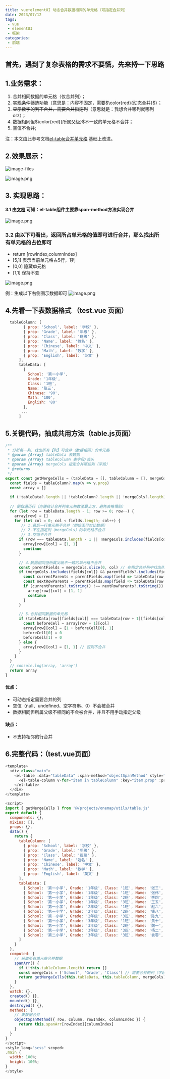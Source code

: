 ```yaml
---
title: vue+elementUI 动态合并数据相同的单元格（可指定合并列）
date: 2023/07/12
tags:
 - vue
 - elementUI
 - 框架
categories:
 - 前端
---
```


## 首先，遇到了复杂表格的需求不要慌，先来捋一下思路

## 1.业务需求：
1. 合并相同数据的单元格（仅合并列）；
2. ~~实现条件筛选功能~~（意思是：内容不固定，需要$\color{red}{动态合并}$）；
3. ~~显示数字的列不合并，需要合并指定列~~（意思就是：我想合并哪列就哪列 orz）；
4. 数据相同但$\color{red}{所属父级}$不一致的单元格不合并；
5. 空值不合并;

注：本文由此参考文档[el-table合并单元格](https://blog.csdn.net/qq_23073811/article/details/127004611) 基础上改进。
## 2.效果展示：

![image-files](https://p1-juejin.byteimg.com/tos-cn-i-k3u1fbpfcp/a60278083e6f4246acb317cd90d0088f~tplv-k3u1fbpfcp-watermark.image)


![image.png](https://p9-juejin.byteimg.com/tos-cn-i-k3u1fbpfcp/783df2df43d64a99a6f33a1a673f5591~tplv-k3u1fbpfcp-watermark.image)
## 3. 实现思路：
#### 3.1 由[文档](https://element.eleme.cn/#/zh-CN/component/table#table-column-scoped-slot) 可知：el-table组件主要靠span-method方法实现合并

![image.png](https://p3-juejin.byteimg.com/tos-cn-i-k3u1fbpfcp/405f146fa8b242ac8162cd9d257218f7~tplv-k3u1fbpfcp-watermark.image?)
### 3.2 由以下可看出，返回所占单元格的值即可进行合并，那么找出所有单元格的占位即可
* return [rowIndex,columnIndex]
* [5,1] 表示当前单元格占5行，1列
* [0,0] 隐藏单元格
* [1,1] 保持不变

![image.png](https://p6-juejin.byteimg.com/tos-cn-i-k3u1fbpfcp/c7c2f613cd91403d9d8aee88958bb7cc~tplv-k3u1fbpfcp-watermark.image?)

例：生成以下右侧图示数据即可
![image.png](https://p1-juejin.byteimg.com/tos-cn-i-k3u1fbpfcp/33ad8a33d2cd433082769ebd7cc2e06a~tplv-k3u1fbpfcp-watermark.image?)

## 4.先看一下表数据格式 （test.vue 页面）

```js 
  tableColumn: [
        { prop: 'School', label: '学校' },
        { prop: 'Grade', label: '年级' },
        { prop: 'Class', label: '班级' },
        { prop: 'Name', label: '姓名' },
        { prop: 'Chinese', label: '中文' },
        { prop: 'Math', label: '数学' },
        { prop: 'English', label: '英文' }
      ],
      tableData: [
        {
          School: '第一小学',
          Grade: '1年级',
          Class: '1班',
          Name: '张三',
          Chinese: '90',
          Math: '100',
          English: '80'
        },
       ...
      ]
```
## 5.关键代码，抽成共用方法（table.js页面）

```js
/**
 * 分析每一列，找出所有【列】可合并（数据相同）的单元格
 * @param {Array} tableData 表数据
 * @param {Array} tableColumn 表字段/表头
 * @param {Array} mergeCols 指定合并哪些列（字段）
 * @returns
 */
export const getMergeCells = (tableData = [], tableColumn = [], mergeCols = []) => {
  const fields = tableColumn?.map(v => v.prop)
  const array = []
  
  if (!tableData?.length || !tableColumn?.length || !mergeCols?.length) return
 
  // 倒叙遍历行（方便统计合并列单元格数至最上方，避免表格塌陷）
  for (let row = tableData.length - 1; row >= 0; row--) {
    array[row] = []
    for (let col = 0; col < fields.length; col++) {
       // 1.最后一行单元格不合并（初始无可对比数据）
       // 2.不在指定列（mergeCols）的单元格不合并
       // 3.空值不合并
      if (row === tableData.length - 1 || !mergeCols.includes(fields[col]) || !tableData[row][fields[col]]) {
        array[row][col] = [1, 1]
        continue
      }

      // 4.数据相同但所属父级不一致的单元格不合并
      const parentFields = mergeCols.slice(0, col) // 在指定合并列中找出所有父级
      if (mergeCols.includes(fields[col]) && parentFields?.includes(fields[col - 1])) {
        const currentParents = parentFields.map(field => tableData[row][field]) // 当前单元格所有父级
        const nextRowParents = parentFields.map(field => tableData[row + 1][field]) // 下一行单元格所有父级
        if (currentParents?.toString() !== nextRowParents?.toString()) {
          array[row][col] = [1, 1]
          continue
        }
      }

      // 5.合并相同数据的单元格
      if (tableData[row][fields[col]] === tableData[row + 1][fields[col]]) {
        const beforeCell = array[row + 1][col]
        array[row][col] = [1 + beforeCell[0], 1]
        beforeCell[0] = 0
        beforeCell[1] = 0
      } else {
        array[row][col] = [1, 1] // 否则不合并
      }
    }
  }
  // console.log(array, 'array')
  return array
}
```

#### 优点：
* 可动态指定需要合并的列
* 空值（null、undefined、空字符串、0）不会被合并
* 数据相同但所属父级不相同的不会被合并，并且不用手动指定父级
#### 缺点：
* 不支持相邻的行合并


## 6.完整代码：（test.vue页面）

```js
<template>
  <div class="main">
    <el-table :data="tableData" :span-method="objectSpanMethod" style="width: 100%">
      <el-table-column v-for="item in tableColumn" :key="item.prop" :prop="item.prop" :label="item.label" min-width="180" />
    </el-table>
  </div>
</template>

<script>
import { getMergeCells } from '@/projects/onemap/utils/table.js'
export default {
  components: {},
  mixins: [],
  props: {},
  data() {
    return {
      tableColumn: [
        { prop: 'School', label: '学校' },
        { prop: 'Grade', label: '年级' },
        { prop: 'Class', label: '班级' },
        { prop: 'Name', label: '姓名' },
        { prop: 'Chinese', label: '中文' },
        { prop: 'Math', label: '数学' },
        { prop: 'English', label: '英文' }
      ],
      tableData: [
        { School: '第一小学', Grade: '1年级', Class: '1班', Name: '张三', Chinese: '90', Math: '100', English: '80' },
        { School: '第一小学', Grade: '1年级', Class: '1班', Name: '张伟', Chinese: '90', Math: '99', English: '89' },
        { School: '第一小学', Grade: '1年级', Class: '2班', Name: '李四', Chinese: '90', Math: '85', English: '80' },
        { School: '第一小学', Grade: '1年级', Class: '3班', Name: '王五', Chinese: '79', Math: '100', English: '80' },
        { School: '第一小学', Grade: '2年级', Class: '1班', Name: '赵六', Chinese: '95', Math: '100', English: '80' },
        { School: '第一小学', Grade: '2年级', Class: '2班', Name: '钱八', Chinese: '98', Math: '85', English: '80' },
        { School: '第一小学', Grade: '2年级', Class: '3班', Name: '陈九', Chinese: '79', Math: '100', English: '100' },
        { School: '第一小学', Grade: '3年级', Class: '1班', Name: '黄十', Chinese: '91', Math: '88', English: '80' },
        { School: '第一小学', Grade: '3年级', Class: '2班', Name: '魏一', Chinese: '90', Math: '86', English: '87' },
        { School: '第一小学', Grade: '3年级', Class: '3班', Name: '杨二', Chinese: '79', Math: '99', English: '80' },
        { School: '第二小学', Grade: '3年级', Class: '3班', Name: '袁零', Chinese: '79', Math: '99', English: '80' }
      ]
    }
  },
  computed: {
    // 获取所有单元格合并数据
    spanArr() {
      if (!this.tableColumn.length) return []
      const mergeCols = ['School', 'Grade', 'Class'] // 需要合并的列（字段）
      return getMergeCells(this.tableData, this.tableColumn, mergeCols)
    }
  },
  watch: {},
  created() {},
  mounted() {},
  destroyed() {},
  methods: {
    // 表数据合并
    objectSpanMethod({ row, column, rowIndex, columnIndex }) {
      return this.spanArr[rowIndex][columnIndex]
    }
  }
}
</script>
<style lang="scss" scoped>
.main {
  width: 100%;
  height: 100%;
}
</style>

```

